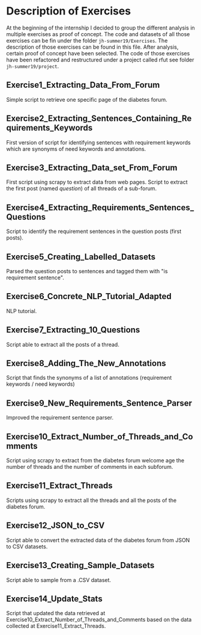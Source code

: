 # Description of Exercises

At the beginning of the internship I decided to group the different analysis in multiple exercises as proof of concept. The code and datasets of all those exercises can be fin under the folder `jh-summer19/Exercises`. The description of those exercises can be found in this file. After analysis, certain proof of concept have been selected. The code of those exercises have been refactored and restructured under a project called rfut see folder `jh-summer19/project`.

## Exercise1_Extracting_Data_From_Forum

Simple script to retrieve one specific page of the diabetes forum.

## Exercise2_Extracting_Sentences_Containing_Requirements_Keywords

First version of script for identifying sentences with requirement keywords which are synonyms of need keywords and annotations.

## Exercise3_Extracting_Data_set_From_Forum

First script using scrapy to extract data from web pages. Script to extract the first post (named _question_) of all threads of a sub-forum.

## Exercise4_Extracting_Requirements_Sentences_Questions

Script to identify the requirement sentences in the question posts (first posts).

## Exercise5_Creating_Labelled_Datasets

Parsed the question posts to sentences and tagged them with "is requirement sentence".

## Exercise6_Concrete_NLP_Tutorial_Adapted

NLP tutorial.

## Exercise7_Extracting_10_Questions

Script able to extract all the posts of a thread.

## Exercise8_Adding_The_New_Annotations

Script that finds the synonyms of a list of annotations (requirement keywords / need keywords) 

## Exercise9_New_Requirements_Sentence_Parser

Improved the requirement sentence parser.

## Exercise10_Extract_Number_of_Threads_and_Comments

Script using scrapy to extract from the diabetes forum welcome age the number of threads and the number of comments in each subforum.

## Exercise11_Extract_Threads

Scripts using scrapy to extract all the threads and all the posts of the diabetes forum.

## Exercise12_JSON_to_CSV

Script able to convert the extracted data of the diabetes forum from JSON to CSV datasets. 

## Exercise13_Creating_Sample_Datasets

Script able to sample from a .CSV dataset.

## Exercise14_Update_Stats

Script that updated the data retrieved at Exercise10_Extract_Number_of_Threads_and_Comments based on the data collected at Exercise11_Extract_Threads.
